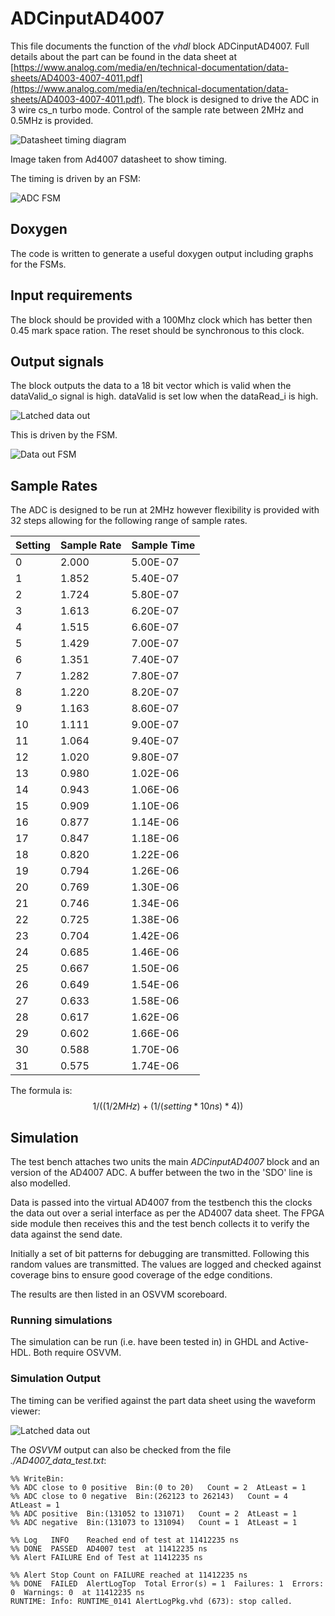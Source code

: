 # ADCinputAD4007

This file documents the function of the *vhdl* block ADCinputAD4007.
Full details about the part can be found in the data sheet at [https://www.analog.com/media/en/technical-documentation/data-sheets/AD4003-4007-4011.pdf](https://www.analog.com/media/en/technical-documentation/data-sheets/AD4003-4007-4011.pdf).
The block is designed to drive the ADC in 3 wire cs_n turbo mode. Control of the
sample rate between 2MHz and 0.5MHz is provided.

![Datasheet timing diagram](./ImageSource/DataFormat.PNG)

Image taken from Ad4007 datasheet to show timing.

The timing is driven by an FSM:

![ADC FSM](./ImageSource/ADCfsm.png)

## Doxygen
The code is written to generate a useful doxygen output including graphs for the FSMs.

## Input requirements
The block should be provided with a 100Mhz clock which has better then 0.45 mark
space ration. The reset should be synchronous to this clock.

## Output signals
The block outputs the data to a 18 bit vector which is valid when the dataValid_o
signal is high. dataValid is set low when the dataRead_i is high.

![Latched data out](./ImageSource/DataRead.PNG)

This is driven by the FSM.

![Data out FSM](./ImageSource/DataOutFSM.png)


## Sample Rates
The ADC is designed to be run at 2MHz however flexibility is provided with 32
steps allowing for the following range of sample rates.

| Setting | Sample Rate | Sample Time |
|---------|-------------|-------------|
| 0       | 2.000       | 5.00E-07    |
| 1       | 1.852       | 5.40E-07    |
| 2       | 1.724       | 5.80E-07    |
| 3       | 1.613       | 6.20E-07    |
| 4       | 1.515       | 6.60E-07    |
| 5       | 1.429       | 7.00E-07    |
| 6       | 1.351       | 7.40E-07    |
| 7       | 1.282       | 7.80E-07    |
| 8       | 1.220       | 8.20E-07    |
| 9       | 1.163       | 8.60E-07    |
| 10      | 1.111       | 9.00E-07    |
| 11      | 1.064       | 9.40E-07    |
| 12      | 1.020       | 9.80E-07    |
| 13      | 0.980       | 1.02E-06    |
| 14      | 0.943       | 1.06E-06    |
| 15      | 0.909       | 1.10E-06    |
| 16      | 0.877       | 1.14E-06    |
| 17      | 0.847       | 1.18E-06    |
| 18      | 0.820       | 1.22E-06    |
| 19      | 0.794       | 1.26E-06    |
| 20      | 0.769       | 1.30E-06    |
| 21      | 0.746       | 1.34E-06    |
| 22      | 0.725       | 1.38E-06    |
| 23      | 0.704       | 1.42E-06    |
| 24      | 0.685       | 1.46E-06    |
| 25      | 0.667       | 1.50E-06    |
| 26      | 0.649       | 1.54E-06    |
| 27      | 0.633       | 1.58E-06    |
| 28      | 0.617       | 1.62E-06    |
| 29      | 0.602       | 1.66E-06    |
| 30      | 0.588       | 1.70E-06    |
| 31      | 0.575       | 1.74E-06    |

The formula is:
$$1/((1/2MHz) + (1/(setting * 10ns) * 4))$$



## Simulation
The test bench attaches two units the main *ADCinputAD4007* block and an
version of the AD4007 ADC. A buffer between the two in the 'SDO' line is also
modelled.

Data is passed into the virtual AD4007 from the testbench this the clocks the
data out over a serial interface as per the AD4007 data sheet. The FPGA side
module then receives this and the test bench collects it to verify the data
against the send date.

Initially a set of bit patterns for debugging are transmitted. Following this
random values are transmitted. The values are logged and checked against
coverage bins to ensure good coverage of the edge conditions.

The results are then listed in an OSVVM scoreboard.

### Running simulations
The simulation can be run (i.e. have been tested in) in GHDL and Active-HDL. Both require OSVVM.


### Simulation Output
The timing can be verified against the part data sheet using the waveform viewer:

![Latched data out](./ImageSource/DataCorrect.PNG)


The *OSVVM* output can also be checked from the file *./AD4007_data_test.txt*:

```
%% WriteBin:
%% ADC close to 0 positive  Bin:(0 to 20)   Count = 2  AtLeast = 1
%% ADC close to 0 negative  Bin:(262123 to 262143)   Count = 4  AtLeast = 1
%% ADC positive  Bin:(131052 to 131071)   Count = 2  AtLeast = 1
%% ADC negative  Bin:(131073 to 131094)   Count = 1  AtLeast = 1

%% Log   INFO    Reached end of test at 11412235 ns
%% DONE  PASSED  AD4007 test  at 11412235 ns
%% Alert FAILURE End of Test at 11412235 ns

%% Alert Stop Count on FAILURE reached at 11412235 ns
%% DONE  FAILED  AlertLogTop  Total Error(s) = 1  Failures: 1  Errors: 0  Warnings: 0  at 11412235 ns
RUNTIME: Info: RUNTIME_0141 AlertLogPkg.vhd (673): stop called.
```
